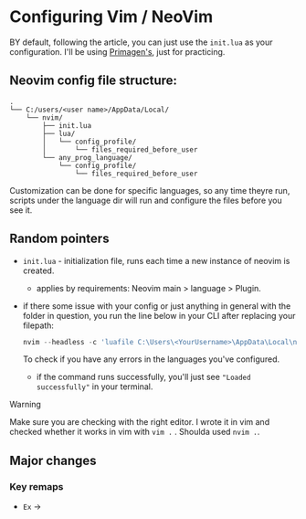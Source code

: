 # Configuring Vim / NeoVim

<!-- using this opportunity to practice vim motions. -->

BY default, following the article, you can just use the `init.lua` as your configuration. I'll be using [Primagen's](https://youtu.be/w7i4amO_zaE?si=cyJ9sG9J18b_ZNCy), just for practicing.

## Neovim config file structure:

```txt.
.
└── C:/users/<user name>/AppData/Local/
    └── nvim/
        ├── init.lua
        ├── lua/
        │   └── config_profile/
        │       └── files_required_before_user
        └── any_prog_language/
            └── config_profile/
                └── files_required_before_user
```

Customization can be done for specific languages, so any time theyre run, scripts under the language dir will run and configure the files before you see it.

## Random pointers

- `init.lua` - initialization file, runs each time a new instance of neovim is created.
    - applies by requirements: Neovim main > language > Plugin.
  <!-- TODO: verify what exactly you refer to with Neovim engine -->
- if there some issue with your config or just anything in general with the folder in question, you run the line below in your CLI after replacing your filepath:

    ```PowerShell
    nvim --headless -c 'luafile C:\Users\<YourUsername>\AppData\Local\nvim\init.lua' -c 'echo "Loaded successfully"' -c 'qa'
    
    ```

    To check if you have any errors in the languages you've configured.
    - if the command runs successfully, you'll just see `"Loaded successfully"` in your terminal.

> [!WARNING]
> Make sure you are checking with the right editor. I wrote it in vim and checked whether it works in vim with `vim .` . Shoulda used `nvim .`.

## Major changes

### Key remaps

- `Ex` &#8594;
